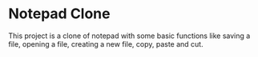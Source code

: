 # Notepad Clone
This project is a clone of notepad with some basic functions like saving a file, opening a file, creating a new file, copy, paste and cut.
